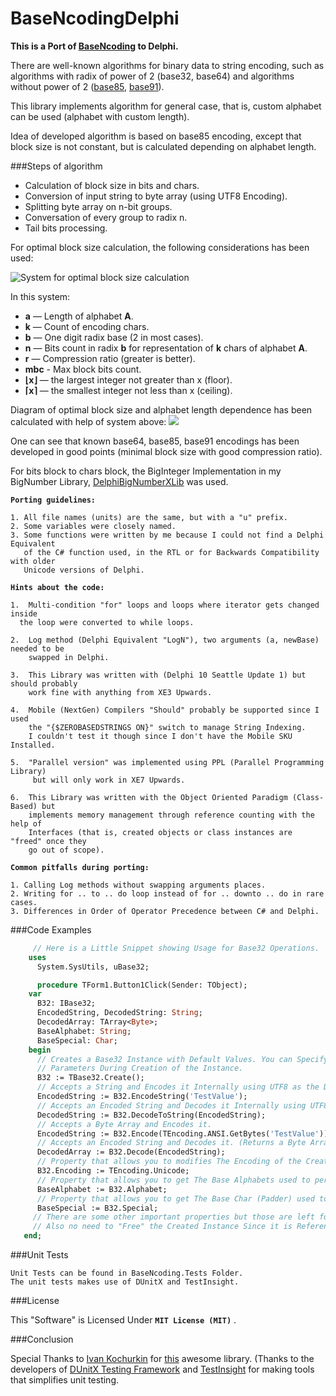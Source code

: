 BaseNcodingDelphi
===========

**This is a Port of [BaseNcoding](https://github.com/KvanTTT/BaseNcoding) to Delphi.**

There are well-known algorithms for binary data to string encoding, such as algorithms with radix of power of 2 (base32, base64) and algorithms without power of 2 ([base85](http://en.wikipedia.org/wiki/Ascii85), [base91](http://sourceforge.net/projects/base91/)).

This library implements algorithm for general case, that is, custom alphabet can be used (alphabet with custom length).

Idea of developed algorithm is based on base85 encoding, except that block size is not constant, but is calculated depending on alphabet length.

###Steps of algorithm
 * Calculation of block size in bits and chars.
 * Conversion of input string to byte array (using UTF8 Encoding).
 * Splitting byte array on n-bit groups.
 * Conversation of every group to radix n.
 * Tail bits processing.

For optimal block size calculation, the following considerations has been used:

![System for optimal block size calculation](http://habrastorage.org/files/429/57f/bc1/42957fbc17e947fbaaff404dd81694ce.png)

In this system:

* **a** — Length of alphabet **A**.
* **k** — Count of encoding chars.
* **b** — One digit radix base (2 in most cases).
* **n** — Bits count in radix **b** for representation of **k** chars of alphabet **A**.
* **r** — Compression ratio (greater is better).
* **mbc** - Max block bits count.
* **⌊x⌋** — the largest integer not greater than x (floor).
* **⌈x⌉** — the smallest integer not less than x (ceiling).

Diagram of optimal block size and alphabet length dependence has been calculated with help of system above:
![](http://habrastorage.org/getpro/habr/post_images/910/d57/8b8/910d578b87c79d7ca121584e277de221.png)

One can see that known base64, base85, base91 encodings has been developed in good points (minimal block size with good compression ratio).

For bits block to chars block, the BigInteger Implementation in my BigNumber Library, [DelphiBigNumberXLib](https://github.com/Xor-el/DelphiBigNumberXLib) was used.

**`Porting guidelines:`**


    1. All file names (units) are the same, but with a "u" prefix. 
    2. Some variables were closely named. 
    3. Some functions were written by me because I could not find a Delphi Equivalent
       of the C# function used, in the RTL or for Backwards Compatibility with older
       Unicode versions of Delphi.

    
**`Hints about the code:`**



    1.  Multi-condition "for" loops and loops where iterator gets changed inside 
      the loop were converted to while loops. 

    2.  Log method (Delphi Equivalent "LogN"), two arguments (a, newBase) needed to be 
        swapped in Delphi.   
    
    3.  This Library was written with (Delphi 10 Seattle Update 1) but should probably 
        work fine with anything from XE3 Upwards.
        
    4.  Mobile (NextGen) Compilers "Should" probably be supported since I used 
        the "{$ZEROBASEDSTRINGS ON}" switch to manage String Indexing.
        I couldn't test it though since I don't have the Mobile SKU Installed.

    5.  "Parallel version" was implemented using PPL (Parallel Programming Library) 
         but will only work in XE7 Upwards.

    6.  This Library was written with the Object Oriented Paradigm (Class-Based) but 
        implements memory management through reference counting with the help of 
        Interfaces (that is, created objects or class instances are "freed" once they 
        go out of scope). 

    
   
**`Common pitfalls during porting:`**


    1. Calling Log methods without swapping arguments places.
    2. Writing for .. to .. do loop instead of for .. downto .. do in rare cases.
    3. Differences in Order of Operator Precedence between C# and Delphi.


###Code Examples
```pascal
     // Here is a Little Snippet showing Usage for Base32 Operations.  
    uses
      System.SysUtils, uBase32;

      procedure TForm1.Button1Click(Sender: TObject);
	var
	  B32: IBase32;
	  EncodedString, DecodedString: String;
	  DecodedArray: TArray<Byte>;
	  BaseAlphabet: String;
	  BaseSpecial: Char;
	begin
	  // Creates a Base32 Instance with Default Values. You can Specify your Desired 
	  // Parameters During Creation of the Instance.
	  B32 := TBase32.Create();
	  // Accepts a String and Encodes it Internally using UTF8 as the Default Encoding
	  EncodedString := B32.EncodeString('TestValue');
	  // Accepts an Encoded String and Decodes it Internally using UTF8 as the Default Encoding
	  DecodedString := B32.DecodeToString(EncodedString);
	  // Accepts a Byte Array and Encodes it.
	  EncodedString := B32.Encode(TEncoding.ANSI.GetBytes('TestValue'));
	  // Accepts an Encoded String and Decodes it. (Returns a Byte Array)
	  DecodedArray := B32.Decode(EncodedString);
	  // Property that allows you to modifies The Encoding of the Created Instance.
	  B32.Encoding := TEncoding.Unicode;
	  // Property that allows you to get The Base Alphabets used to perform the Encoding.
	  BaseAlphabet := B32.Alphabet;
	  // Property that allows you to get The Base Char (Padder) used to perform the Encoding.
	  BaseSpecial := B32.Special;
	 // There are some other important properties but those are left for you to figure out. :)
	 // Also no need to "Free" the Created Instance Since it is Reference Counted.
   end;
```    
  
###Unit Tests

    Unit Tests can be found in BaseNcoding.Tests Folder.
    The unit tests makes use of DUnitX and TestInsight.

###License

This "Software" is Licensed Under  **`MIT License (MIT)`** .

###Conclusion


   Special Thanks to [Ivan Kochurkin](https://github.com/KvanTTT/) for [this](https://github.com/KvanTTT/BaseNcoding) awesome library.
(Thanks to the developers of [DUnitX Testing Framework](https://github.com/VSoftTechnologies/DUnitX/) and [TestInsight](https://bitbucket.org/sglienke/testinsight/wiki/Home/) for making tools that simplifies unit testing.

